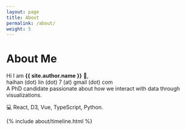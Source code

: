 ```yaml
---
layout: page
title: About
permalink: /about/
weight: 5
---
```


# **About Me**


Hi I am **{{ site.author.name }}** :wave:,<br>
haihan (dot) lin (dot) 7 (at) gmail (dot) com <br>
A PhD candidate passionate about how we interact with data through visualizations.

:computer: React, D3, Vue, TypeScript, Python.

<!-- <div class="row">
{% include about/skills.html title="Programming Skills" source=site.data.programming-skills %}
{% include about/skills.html title="Other Skills" source=site.data.other-skills %}
</div> -->

<div class="row">
{% include about/timeline.html %}
</div>
